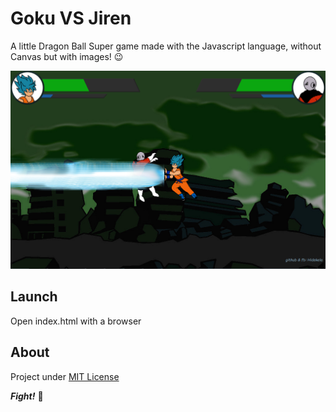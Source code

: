# Goku VS Jiren

A little Dragon Ball Super game made with the Javascript language, without Canvas but with images! :wink:

![KAMEHAMEHAAAAA!!!!](GokuVSJiren.png)

## Launch

Open index.html with a browser

## About

Project under [MIT License](LICENSE-MIT)



***Fight!*** :facepunch: